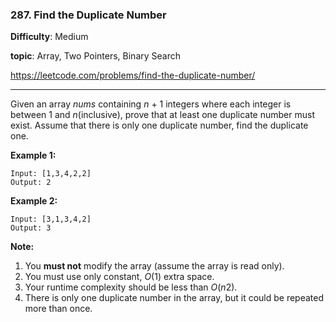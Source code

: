 ### 287. Find the Duplicate Number

**Difficulty**: Medium

**topic**: Array, Two Pointers, Binary Search

<https://leetcode.com/problems/find-the-duplicate-number/>

***

Given an array *nums* containing *n* + 1 integers where each integer is between 1 and *n*(inclusive), prove that at least one duplicate number must exist. Assume that there is only one duplicate number, find the duplicate one.

**Example 1:**

```
Input: [1,3,4,2,2]
Output: 2
```

**Example 2:**

```
Input: [3,1,3,4,2]
Output: 3
```

**Note:**

1. You **must not** modify the array (assume the array is read only).
2. You must use only constant, *O*(1) extra space.
3. Your runtime complexity should be less than *O*(*n*2).
4. There is only one duplicate number in the array, but it could be repeated more than once.
